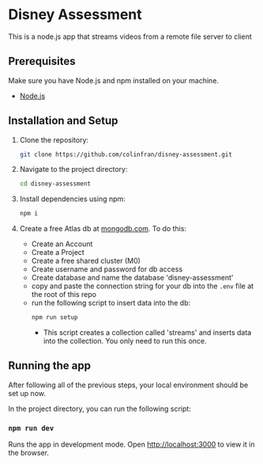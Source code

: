 # Disney Assessment

This is a node.js app that streams videos from a remote file server to client

## Prerequisites

Make sure you have Node.js and npm installed on your machine.

- [Node.js](https://nodejs.org/)

## Installation and Setup

1. Clone the repository:

   ```bash
   git clone https://github.com/colinfran/disney-assessment.git
   ```

2. Navigate to the project directory:

   ```bash
   cd disney-assessment
   ```

3. Install dependencies using npm:
   ```bash
   npm i
   ```

4. Create a free Atlas db at [mongodb.com](https://account.mongodb.com/account/login). To do this:
    - Create an Account
    - Create a Project
    - Create a free shared cluster (M0)
    - Create username and password for db access
    - Create database and name the database 'disney-assessment'
    - copy and paste the connection string for your db into the `.env` file at the root of this repo
    - run the following script to insert data into the db:
      ```bash
      npm run setup
      ```
      - This script creates a collection called 'streams' and inserts data into the collection. You only need to run this once.

## Running the app

After following all of the previous steps, your local environment should be set up now.

In the project directory, you can run the following script:

### `npm run dev`

Runs the app in development mode.
Open [http://localhost:3000](http://localhost:3000) to view it in the browser.
